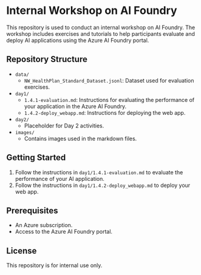 # Internal Workshop on AI Foundry

This repository is used to conduct an internal workshop on AI Foundry. The workshop includes exercises and tutorials to help participants evaluate and deploy AI applications using the Azure AI Foundry portal.

## Repository Structure

- `data/`
  - `NW_HealthPlan_Standard_Dataset.jsonl`: Dataset used for evaluation exercises.
- `day1/`
  - `1.4.1-evaluation.md`: Instructions for evaluating the performance of your application in the Azure AI Foundry.
  - `1.4.2-deploy_webapp.md`: Instructions for deploying the web app.
- `day2/`
  - Placeholder for Day 2 activities.
- `images/`
  - Contains images used in the markdown files.

## Getting Started

1. Follow the instructions in `day1/1.4.1-evaluation.md` to evaluate the performance of your AI application.
2. Follow the instructions in `day1/1.4.2-deploy_webapp.md` to deploy your web app.

## Prerequisites

- An Azure subscription.
- Access to the Azure AI Foundry portal.

## License

This repository is for internal use only.